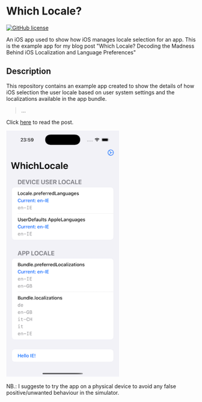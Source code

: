 # Which Locale?

[![GitHub license](https://img.shields.io/badge/license-MIT-blue.svg)](https://raw.githubusercontent.com/chicio/WhichLocale/main/LICENSE.md)

An iOS app used to show how iOS manages locale selection for an app. This is the example app for my blog post "Which Locale? Decoding the Madness Behind iOS Localization and Language Preferences"

## Description

This repository contains an example app created to show the details of how iOS selection the user locale based on user system settings and the 
localizations available in the app bundle.

> ...

Click [here](XXX "ios locale how does it work") to read the post.

<img src="https://raw.githubusercontent.com/chicio/WhichLocale/refs/heads/main/app-screenshot.png" width="300">

NB.: I suggeste to try the app on a physical device to avoid any false positive/unwanted behaviour in the simulator.
